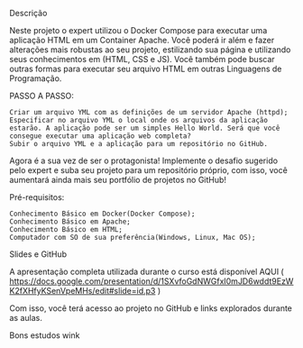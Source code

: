 
Descrição

Neste projeto o expert utilizou o Docker Compose para executar uma aplicação HTML em um Container Apache. Você poderá ir além e fazer alterações mais robustas ao seu projeto, estilizando sua página e utilizando seus conhecimentos em (HTML, CSS e JS). Você também pode buscar outras formas para executar seu arquivo HTML em outras Linguagens de Programação.

PASSO A PASSO:

    Criar um arquivo YML com as definições de um servidor Apache (httpd); 
    Especificar no arquivo YML o local onde os arquivos da aplicação estarão. A aplicação pode ser um simples Hello World. Será que você consegue executar uma aplicação web completa? 
    Subir o arquivo YML e a aplicação para um repositório no GitHub. 

Agora é a sua vez de ser o protagonista! Implemente o desafio sugerido pelo expert e suba seu projeto para um repositório próprio, com isso, você aumentará ainda mais seu portfólio de projetos no GitHub!

Pré-requisitos:

    Conhecimento Básico em Docker(Docker Compose);
    Conhecimento Básico em Apache;
    Conhecimento Básico em HTML;
    Computador com SO de sua preferência(Windows, Linux, Mac OS);

Slides e GitHub

A apresentação completa utilizada durante o curso está disponível AQUI ( https://docs.google.com/presentation/d/1SXvfoGdNWGfxI0mJD6wddt9EzWK2fXHfyKSenVpeMHs/edit#slide=id.p3 )

Com isso, você terá acesso ao projeto no GitHub  e links explorados durante as aulas.

Bons estudos wink
